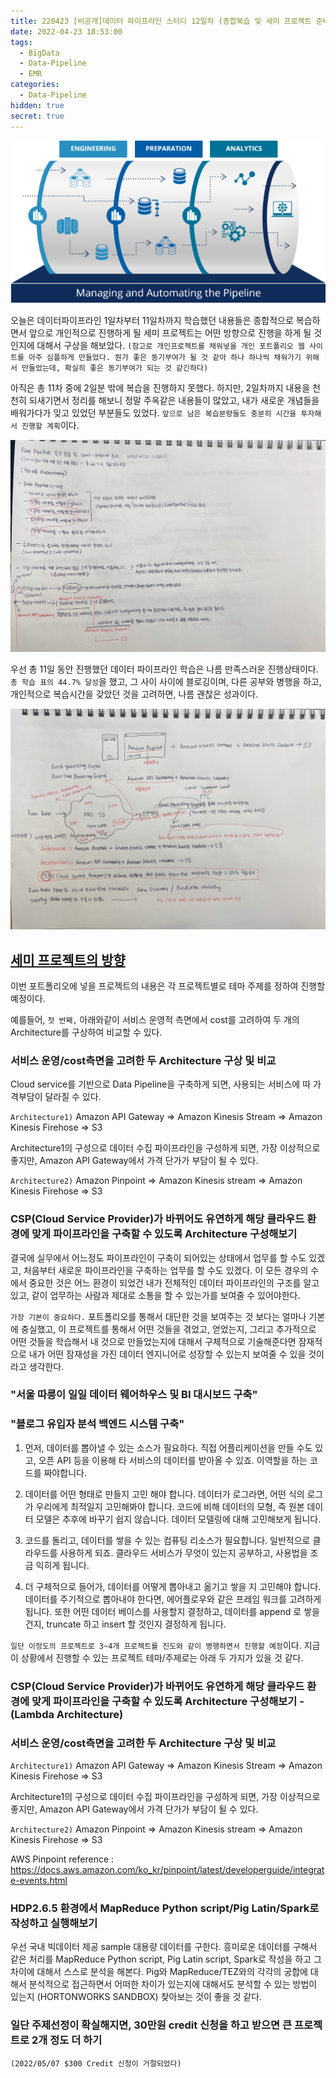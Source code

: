 ```yaml
---
title: 220423 [비공개]데이터 파이프라인 스터디 12일차 (종합복습 및 세미 프로젝트 준비)
date: 2022-04-23 18:53:00
tags:
  - BigData
  - Data-Pipeline
  - EMR
categories:
  - Data-Pipeline
hidden: true
secret: true
---
```


<div align="center">
  <img src="/images/post_images/220408_data-pipeline.webp" alt="데이터 파이프라인(Data Pipeline)">
</div>

오늘은 데이터파이프라인 1일차부터 11일차까지 학습했던 내용들은 종합적으로 복습하면서 앞으로 개인적으로 진행하게 될 세미 프로젝트는 어떤 방향으로 진행을 하게 될 것인지에 대해서 구상을 해보았다. `(참고로 개인프로젝트를 채워넣을 개인 포트폴리오 웹 사이트를 아주 심플하게 만들었다. 뭔가 좋은 동기부여가 될 것 같아 하나 하나씩 채워가기 위해서 만들었는데, 확실히 좋은 동기부여가 되는 것 같긴하다)`

아직은 총 11차 중에 2일분 밖에 복습을 진행하지 못했다. 하지만, 2일차까지 내용을 천천히 되새기면서 정리를 해보니 정말 주옥같은 내용들이 많았고, 내가 새로운 개념들을 배워가다가 잊고 있었던 부분들도 있었다. `앞으로 남은 복습분량들도 충분히 시간을 투자해서 진행할 계획`이다.

<div align="center">
  <img src="/images/post_images/220423_data_pipeline_note1.jpg" alt="복습노트-1">
</div>

우선 총 11일 동안 진행했던 데이터 파이프라인 학습은 나름 만족스러운 진행상태이다. `총 학습 표의 44.7% 달성`을 했고, 그 사이 사이에 블로깅이며, 다른 공부와 병행을 하고, 개인적으로 복습시간을 갖았던 것을 고려하면, 나름 괜찮은 성과이다.

<div align="center">
  <img src="/images/post_images/220423_data_pipeline_note2.jpg" alt="복습노트-2">
</div>

## <ins><b>세미 프로젝트의 방향</b></ins>

이번 포트폴리오에 넣을 프로젝트의 내용은 각 프로젝트별로 테마 주제를 정하여 진행할 예정이다.

예를들어, `첫 번째,` 아래와같이 서비스 운영적 측면에서 cost를 고려하여 두 개의 Architecture를 구상하여 비교할 수 있다.

### **서비스 운영/cost측면을 고려한 두 Architecture 구상 및 비교**

Cloud service를 기반으로 Data Pipeline을 구축하게 되면, 사용되는 서비스에 따 가격부담이 달라질 수 있다.

`Architecture1)` Amazon API Gateway => Amazon Kinesis Stream => Amazon Kinesis Firehose => S3

Architecture1의 구성으로 데이터 수집 파이프라인을 구성하게 되면, 가장 이상적으로 좋지만, Amazon API Gateway에서 가격 단가가 부담이 될 수 있다.

`Architecture2)` Amazon Pinpoint => Amazon Kinesis stream => Amazon Kinesis Firehose => S3

### **CSP(Cloud Service Provider)가 바뀌어도 유연하게 해당 클라우드 환경에 맞게 파이프라인을 구축할 수 있도록 Architecture 구성해보기**

결국에 실무에서 어느정도 파이프라인이 구축이 되어있는 상태에서 업무를 할 수도 있겠고, 처음부터 새로운 파이프라인을 구축하는 업무를 할 수도 있겠다. 이 모든 경우의 수에서 중요한 것은 어느 환경이 되었건 내가 전체적인 데이터 파이프라인의 구조를 알고 있고, 같이 업무하는 사람과 제대로 소통을 할 수 있는가를 보여줄 수 있어야한다.

`가장 기본이 중요하다.` 포트폴리오를 통해서 대단한 것을 보여주는 것 보다는 얼마나 기본에 충실했고, 이 프로젝트를 통해서 어떤 것들을 겪었고, 얻었는지, 그리고 추가적으로 어떤 것들을 학습해서 내 것으로 만들었는지에 대해서 구체적으로 기술해준다면 잠재적으로 내가 어떤 잠재성을 가진 데이터 엔지니어로 성장할 수 있는지 보여줄 수 있을 것이라고 생각한다.

### **"서울 따릉이 일일 데이터 웨어하우스 및 BI 대시보드 구축"**

### **"블로그 유입자 분석 백엔드 시스템 구축"**

1. 먼저, 데이터를 뽑아낼 수 있는 소스가 필요하다. 직접 어플리케이션을 만들 수도 있고, 오픈 API 등을 이용해 타 서비스의 데이터를 받아올 수 있죠. 이역할을 하는 코드를 짜야합니다.

2. 데이터를 어떤 형태로 만들지 고민 해야 합니다. 데이터가 로그라면, 어떤 식의 로그가 우리에게 최적일지 고민해봐야 합니다. 코드에 비해 데이터의 모형, 즉 원본 데이터 모델은 추후에 바꾸기 쉽지 않습니다. 데이터 모델링에 대해 고민해보게 됩니다.

3. 코드를 돌리고, 데이터를 쌓을 수 있는 컴퓨팅 리소스가 필요합니다. 일반적으로 클라우드를 사용하게 되죠. 클라우드 서비스가 무엇이 있는지 공부하고, 사용법을 조금 익히게 됩니다.

4. 더 구체적으로 들어가, 데이터를 어떻게 뽑아내고 옮기고 쌓을 지 고민해야 합니다. 데이터를 주기적으로 뽑아내야 한다면, 에어플로우와 같은 프레임 워크를 고려하게 됩니다. 또한 어떤 데이터 베이스를 사용할지 결정하고, 데이터를 append 로 쌓을 건지, truncate 하고 insert 할 것인지 결정하게 됩니다.

`일단 이정도의 프로젝트로 3~4개 프로젝트를 진도와 같이 병행하면서 진행할 예정`이다.
지금 이 상황에서 진행할 수 있는 프로젝트 테마/주제로는 아래 두 가지가 있을 것 같다.

### **CSP(Cloud Service Provider)가 바뀌어도 유연하게 해당 클라우드 환경에 맞게 파이프라인을 구축할 수 있도록 Architecture 구성해보기 - (Lambda Architecture)**

### **서비스 운영/cost측면을 고려한 두 Architecture 구상 및 비교**

`Architecture1)` Amazon API Gateway => Amazon Kinesis Stream => Amazon Kinesis Firehose => S3

Architecture1의 구성으로 데이터 수집 파이프라인을 구성하게 되면, 가장 이상적으로 좋지만, Amazon API Gateway에서 가격 단가가 부담이 될 수 있다.

`Architecture2)` Amazon Pinpoint => Amazon Kinesis stream => Amazon Kinesis Firehose => S3

AWS Pinpoint reference : https://docs.aws.amazon.com/ko_kr/pinpoint/latest/developerguide/integrate-events.html

### **HDP2.6.5 환경에서 MapReduce Python script/Pig Latin/Spark로 작성하고 실행해보기**

우선 국내 빅데이터 제공 sample 대용량 데이터를 구한다. 흥미로운 데이터를 구해서
같은 처리를 MapReduce Python script, Pig Latin script, Spark로 작성을 하고 그 차이에 대해서 스스로 분석을 해본다.
Pig와 MapReduce/TEZ와의 각각의 궁합에 대해서 분석적으로 접근하면서 어떠한 차이가 있는지에 대해서도 분석할 수 있는 방법이 있는지 (HORTONWORKS SANDBOX) 찾아보는 것이 좋을 것 같다.

### **일단 주제선정이 확실해지면, 30만원 credit 신청을 하고 받으면 큰 프로젝트로 2개 정도 더 하기**

`(2022/05/07 $300 Credit 신청이 거절되었다)`
